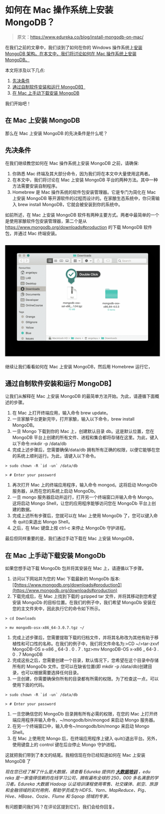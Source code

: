 # 如何在 Mac 操作系统上安装 MongoDB？

> 原文：<https://www.edureka.co/blog/install-mongodb-on-mac/>

在我们之前的文章中，我们谈到了如何在你的 Windows 操作系统上[安装 MongoDB 架构。在本文中，我们将讨论如何在 Mac 操作系统上安装 MongoDB。](https://www.edureka.co/blog/install-mongodb-on-windows/)

本文将涉及以下几点:

1.  [先决条件](#Pre-Requisites)
2.  [通过自制软件安装和运行 MongoDB】](#InstallingandRunningMongoDBviaHomebrew)
3.  [在 Mac 上手动下载安装 MongoDB](#InstallMongoDBonMacbyDownloadingitManually)

我们开始吧！

## **在 Mac 上安装 MongoDB**

那么在 Mac 上安装 MongoDB 的先决条件是什么呢？

## **先决条件**

在我们继续教您如何在 Mac 操作系统上安装 MongoDB 之前，请确保:

1.  你熟悉 Mac 终端及其大部分命令，因为我们将在本文中大量使用这两者。
2.  在本文中，我们将讨论在 Mac 上安装 MongoDB 平台的两种方法。其中一种方法需要安装自制程序。
3.  Homebrew 是 Mac 操作系统的软件包安装管理器。它是专门为简化在 Mac 上安装 MongoDB 等开源软件的过程而设计的。在家酿生态系统中，你只需输入 brew install MongoDB，它就会被安装到你的系统中。

如前所述，在 Mac 上安装 MongoDB 软件有两种主要方式。两者中最简单的一个是使用家酿软件包安装管理器，第二个是从 https://www.mongodb.org/downloads#production 的[](https://www.mongodb.org/downloads#production)下载 MongoDB 软件包，并通过 Mac 终端安装。

## **![Output - Install MongoDB On Windows - Edureka](img/7dfe218d9efac26a021c33bb9978d9b9.png)**

继续让我们看看如何在 Mac 上安装 MongoDB，然后用 Homebrew 运行它，

## **通过自制软件安装和运行 MongoDB】**

让我们从解释在 Mac 上安装 MongoDB 的最简单方法开始。为此，请遵循下面概述的步骤。

1.  在 Mac 上打开终端应用，输入命令 brew update。
2.  一旦家酿平台更新完毕，打开家酿，输入以下命令，brew install MongoDB。
3.  一旦 Mongo 下载到你的 Mac 上，创建默认目录 db。这是默认位置，您在 MongoDB 平台上创建的所有文件、进程和集合都将存储在这里。为此，键入以下命令:mkdir -p /data/db
4.  完成上述步骤后，您需要确保/data/db 拥有所有正确的权限，以便它能够在您的系统上顺利运行。为此，请键入以下命令。

```
> sudo chown -R `id -un` /data/db
```

```
> # Enter your password
```

1.  再次打开 Mac 上的终端应用程序，输入命令 mongod。这将启动 MongoDb 服务器，从而在您的系统上启动 MongoDb。
2.  一旦 mongo 服务器启动并运行，打开另一个终端窗口并输入命令 Mongo。这将启动 Mongo Shell，让您的应用程序能够访问您在 MongoDb 平台上创建的数据。
3.  完成上述所有步骤后，您就可以在 Mac 上使用 MongoDb 了，您可以键入命令 quit()来退出 Mongo Shell。
4.  之后，在 Mac 键盘上按 ctrl-c 来停止 MongoDb 守护进程。

最后但同样重要的是，我们通过手动下载在 Mac 上安装 MongoDB，

## **在 Mac 上手动下载安装 MongoDb**

如果您想手动下载 MongoDb 包并将其安装在 Mac 上，请遵循以下步骤。

1.  访问以下网站并为您的 Mac 下载最新的 MongoDb 版本:[【https://www.mongodb.org/downloads#production】](https://www.mongodb.org/downloads#production)
2.  下载完成后，在 Mac 上找到下载的 gzipped tar 文件，并将其移动到您希望安装 MongoDb 的目标位置。在我们的例子中，我们希望 MongoDb 安装在您的主文件夹中，因此执行它的命令如下所示。

```
> cd Downloads
```

```
> mv mongodb-osx-x86_64-3.0.7.tgz ~/
```

1.  完成上述步骤后，您需要提取下载的归档文件，并将其名称改为其他有助于移植性和可口性的名称。在我们的例子中，我们将文件命名为:>CD ~/>tar-zxvf MongoDB-OS x-x86 _ 64-3 . 0 . 7 . tgz>mv MongoDB-OS x-x86 _ 64-3 . 0 . 7 MongoDB
2.  完成这些之后，您需要创建一个目录，默认情况下，您希望在这个目录中存储所有的 MongoDb 文件。您可以在缺省位置(即 mkdir -p /data/db)创建目录，也可以根据需要选择任何目录。
3.  一旦创建，你需要确保你所有的目录都有所需的权限。为了检查这一点，可以使用下面的代码。

```
> sudo chown -R `id -un` /data/db
```

```
> # Enter your password
```

1.  一旦您确信您的 MongoDb 目录拥有所有必需的权限，在您的 Mac 上打开终端应用程序并输入命令，~/mongodb/bin/mongod 来启动 Mongo 服务器。
2.  在另一个终端窗口中，输入命令~/mongodb/bin/mongo 来启动 Mongo Shell。
3.  在 Mac 上使用完 Mongo 后，在终端应用程序上键入 quit()退出平台。另外，使用键盘上的 control 键在后台停止 Mongo 守护进程。

这就把我们带到了本文的结尾。我相信现在你已经知道如何在 Mac 上安装 MongoDB 了

*现在您已经了解了什么是大数据，请查看 Edureka 提供的 [**大数据培训**](https://www.edureka.co/big-data-and-hadoop)* *，edu reka 是一家值得信赖的在线学习公司，拥有遍布全球的 250，000 多名满意的学习者。Edureka 大数据 Hadoop 认证培训课程使用零售、社交媒体、航空、旅游和金融领域的实时用例，帮助学员成为 HDFS、Yarn、MapReduce、Pig、Hive、HBase、Oozie、Flume 和 Sqoop 领域的专家。*

有问题要问我们吗？在评论区提到它们，我们会给你回复。